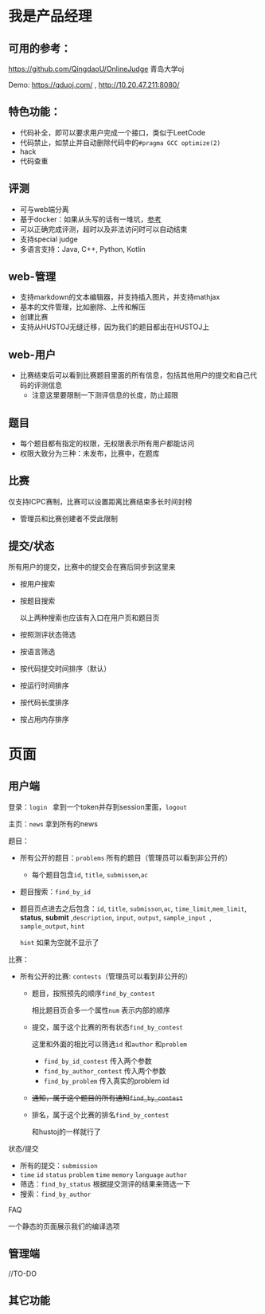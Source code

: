 # 我是产品经理

## 可用的参考：

https://github.com/QingdaoU/OnlineJudge 青岛大学oj

Demo:  https://qduoj.com/ ,  http://10.20.47.211:8080/

## 特色功能：

- 代码补全，即可以要求用户完成一个接口，类似于LeetCode
- 代码禁止，如禁止并自动删除代码中的`#pragma GCC optimize(2)  `
- hack
- 代码查重

## 评测

- 可与web端分离
- 基于docker：如果从头写的话有一堆坑，[参考](https://docs.onlinejudge.me/#/judger/how_it_works)
- 可以正确完成评测，超时以及非法访问时可以自动结束
- 支持special judge
- 多语言支持：Java, C++, Python, Kotlin

## web-管理

- 支持markdown的文本编辑器，并支持插入图片，并支持mathjax
- 基本的文件管理，比如删除、上传和解压
- 创建比赛
- 支持从HUSTOJ无缝迁移，因为我们的题目都出在HUSTOJ上

## web-用户

- 比赛结束后可以看到比赛题目里面的所有信息，包括其他用户的提交和自己代码的评测信息
  - 注意这里要限制一下测评信息的长度，防止超限

## 题目

- 每个题目都有指定的权限，无权限表示所有用户都能访问
- 权限大致分为三种：未发布，比赛中，在题库

## 比赛

仅支持ICPC赛制，比赛可以设置距离比赛结束多长时间封榜

- 管理员和比赛创建者不受此限制

## 提交/状态

所有用户的提交，比赛中的提交会在赛后同步到这里来

- 按用户搜索

- 按题目搜索

  以上两种搜索也应该有入口在用户页和题目页

- 按照测评状态筛选

- 按语言筛选

- 按代码提交时间排序（默认）

- 按运行时间排序

- 按代码长度排序

- 按占用内存排序



# 页面

## 用户端

登录：`login ` 拿到一个token并存到session里面，`logout` 

主页：`news` 拿到所有的news

题目：

- 所有公开的题目：`problems` 所有的题目（管理员可以看到非公开的）
  
  - 每个题目包含`id`, `title`, `submisson`,`ac`
  
- 题目搜索：`find_by_id`

- 题目页点进去之后包含：`id`, `title`, `submisson`,`ac`, `time_limit`,`mem_limit`, **status**, **submit** ,`description`, `input`, `output`, `sample_input `, `sample_output`, `hint`

  `hint` 如果为空就不显示了

比赛：

- 所有公开的比赛: `contests`（管理员可以看到非公开的）

  - 题目，按照预先的顺序`find_by_contest`

    相比题目页会多一个属性`num` 表示内部的顺序

  - 提交，属于这个比赛的所有状态`find_by_contest`

    这里和外面的相比可以筛选`id` 和`author` 和`problem` 
  
    - `find_by_id_contest` 传入两个参数
    - `find_by_author_contest` 传入两个参数
    - `find_by_problem`  传入真实的problem id
  
  - ~~通知，属于这个题目的所有通知`find_by_contest`~~ 
  
  - 排名，属于这个比赛的排名`find_by_contest`
  
    和hustoj的一样就行了

状态/提交

- 所有的提交：`submission`
- `time`	`id`	`status`	`problem`	`time`	`memory`	`language`	`author`
- 筛选：`find_by_status` 根据提交测评的结果来筛选一下
- 搜索：`find_by_author` 

FAQ

一个静态的页面展示我们的编译选项

## 管理端

//TO-DO

## 其它功能

